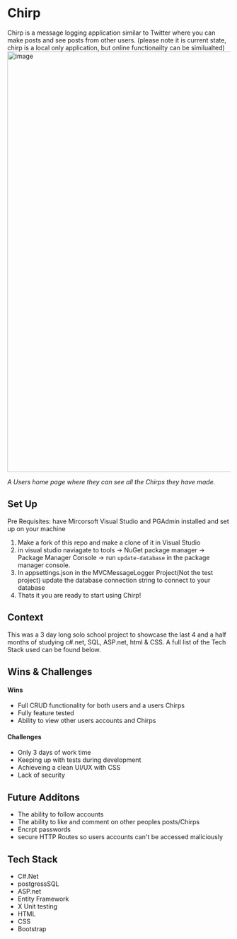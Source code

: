 # Chirp
Chirp is a message logging application similar to Twitter where you can make posts and see posts from other users. (please note it is current state, chirp is a local only application, but online functionailty can be similualted)
<img width="950" alt="image" src="https://github.com/Eli-J-Paris/MvcMessageLogger/assets/130601227/9a123859-b7b4-4755-8c65-a02af657408e">

*A Users home page where they can see all the Chirps they have made.*
## Set Up
Pre Requisites: have Mircorsoft Visual Studio and PGAdmin installed and set up on your machine
1. Make a fork of this repo and make a clone of it in Visual Studio
2. in visual studio naviagate to tools -> NuGet package manager -> Package Manager Console -> run `update-database` in the package manager console.
3. In appsettings.json in the MVCMessageLogger Project(Not the test project) update the database connection string to connect to your database 
4. Thats it you are ready to start using Chirp!

## Context
This was a 3 day long solo school project to showcase the last 4 and a half months of studying c#.net, SQL, ASP.net, html & CSS. A full list of the Tech Stack used can be found below.

## Wins & Challenges
#### Wins
- Full CRUD functionality for both users and a users Chirps
- Fully feature tested
- Ability to view other users accounts and Chirps
#### Challenges
- Only 3 days of work time
- Keeping up with tests during development
- Achieveing a clean UI/UX with CSS
- Lack of security
  
## Future Additons
- The ability to follow accounts
- The ability to like and comment on other peoples posts/Chirps
- Encrpt passwords
- secure HTTP Routes so users accounts can't be accessed maliciously

## Tech Stack
- C#.Net
- postgressSQL
- ASP.net
- Entity Framework
- X Unit testing
- HTML
- CSS
- Bootstrap
